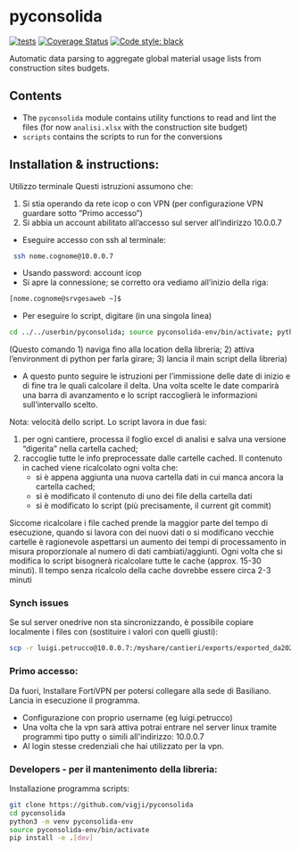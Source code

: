 # pyconsolida
[![tests](https://github.com/vigji/pyconsolida/actions/workflows/main.yml/badge.svg)](https://github.com/vigji/pyconsolida/actions/workflows/main.yml)
[![Coverage Status](https://coveralls.io/repos/github/vigji/pyconsolida/badge.svg?branch=main)](https://coveralls.io/github/vigji/pyconsolida?branch=main)
[![Code style: black](https://img.shields.io/badge/code%20style-black-000000.svg)](https://github.com/python/black)

Automatic data parsing to aggregate global material usage lists from construction sites budgets.

## Contents
 - The `pyconsolida` module contains utility functions to read and lint the files (for now `analisi.xlsx` with the construction site budget)
 - `scripts` contains the scripts to run for the conversions


## Installation & instructions:

Utilizzo terminale
Questi istruzioni assumono che:
1)	Si stia operando da rete icop o con VPN (per configurazione VPN guardare sotto “Primo accesso”)
2)	Si abbia un account abilitato all’accesso sul server all’indirizzo 10.0.0.7


-	Eseguire accesso con ssh al terminale:
 ```bash
  ssh nome.cognome@10.0.0.7 
  ```
-	Usando password: account icop
-	Si apre la connessione; se corretto ora vediamo all’inizio della riga:
```bash
[nome.cognome@srvgesaweb ~]$
```
-	Per eseguire lo script, digitare (in una singola linea)
```bash
cd ../../userbin/pyconsolida; source pyconsolida-env/bin/activate; python run_tabellone.py
```
(Questo comando 1) naviga fino alla location della libreria; 2) attiva l’environment di python per farla girare; 3) lancia il main script della libreria)
-	A questo punto seguire le istruzioni per l’immissione delle date di inizio e di fine tra le quali calcolare il delta. Una volta scelte le date comparirà una barra di avanzamento e lo script raccoglierà le informazioni sull’intervallo scelto.

Nota: velocità dello script. Lo script lavora in due fasi: 
 1) per ogni cantiere, processa il foglio excel di analisi e salva una versione “digerita” nella cartella cached; 
 2) raccoglie tutte le info preprocessate dalle cartelle cached. Il contenuto in cached viene ricalcolato ogni volta che:
    - si è appena aggiunta una nuova cartella dati in cui manca ancora la cartella cached;
    - si è modificato il contenuto di uno dei file della cartella dati
    - si è modificato lo script (più precisamente, il current git commit)

Siccome ricalcolare i file cached prende la maggior parte del tempo di esecuzione, quando si lavora con dei nuovi dati o si modificano vecchie cartelle è ragionevole aspettarsi un aumento dei tempi di processamento in misura proporzionale al numero di dati cambiati/aggiunti. Ogni volta che si modifica lo script bisognerà ricalcolare tutte le cache (approx. 15-30 minuti). Il tempo senza ricalcolo della cache dovrebbe essere circa 2-3 minuti


### Synch issues
Se sul server onedrive non sta sincronizzando, è possibile copiare localmente i files con (sostituire i valori con quelli giusti):

```bash
scp -r luigi.petrucco@10.0.0.7:/myshare/cantieri/exports/exported_da2023-12-01-a-2024-06-01_240829-133214 /Users/vigji/Desktop/my_copied_folder
```


### Primo accesso:

Da fuori, Installare FortiVPN per potersi collegare alla sede di Basiliano.
Lancia in esecuzione il programma.

- Configurazione con proprio username (eg luigi.petrucco)
- Una volta che la vpn sarà attiva potrai entrare nel server linux tramite programmi tipo putty o simili all'indirizzo: 10.0.0.7
- Al login stesse credenziali che hai utilizzato per la vpn.


### Developers - per il mantenimento della libreria:

Installazione programma scripts:

```bash
git clone https://github.com/vigji/pyconsolida
cd pyconsolida
python3 -m venv pyconsolida-env
source pyconsolida-env/bin/activate
pip install -e .[dev]
```
